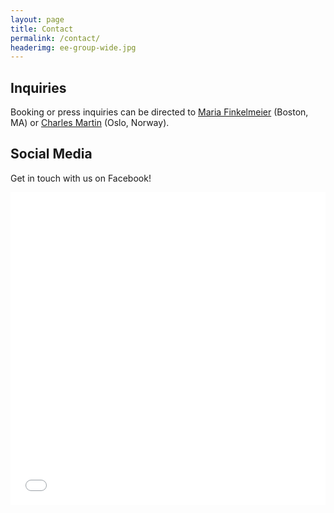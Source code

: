 ```yaml
---
layout: page
title: Contact
permalink: /contact/
headerimg: ee-group-wide.jpg
---
```


## Inquiries

Booking or press inquiries can be directed to [Maria Finkelmeier](http://mariafinkelmeier.com) (Boston, MA) or [Charles Martin](http://charlesmartin.com.au) (Oslo, Norway).

## Social Media

Get in touch with us on Facebook!

<iframe src="//www.facebook.com/plugins/likebox.php?href=http%3A%2F%2Fwww.facebook.com%2FEnsembleEvolution&amp;width=600&amp;height=590&amp;show_faces=true&amp;colorscheme=light&amp;stream=true&amp;border_color&amp;header=true&amp;appId=153844844501" scrolling="no" frameborder="0" style="border:none; overflow:hidden; width:100%; height:500px;" allowTransparency="true"></iframe>

